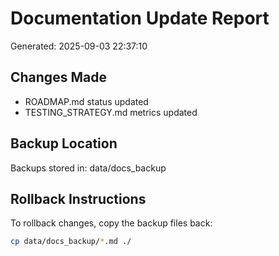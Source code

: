 
# Documentation Update Report
Generated: 2025-09-03 22:37:10

## Changes Made
- ROADMAP.md status updated
- TESTING_STRATEGY.md metrics updated

## Backup Location
Backups stored in: data/docs_backup

## Rollback Instructions
To rollback changes, copy the backup files back:
```bash
cp data/docs_backup/*.md ./
```
